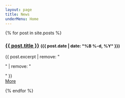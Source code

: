 ```yaml
---
layout: page
title: News
underMenu: Home
---
```


<div>
{% for post in site.posts %}
  <h3><a href="{{ post.url }}">{{ post.title }}</a> <small>({{ post.date | date: "%B %-d, %Y" }})</small></h3>
  <p>{{ post.excerpt | remove: "<p>" | remove: "</p>" }}<br><a href="{{ post.url }}">More</a></p>
{% endfor %}
</div>
